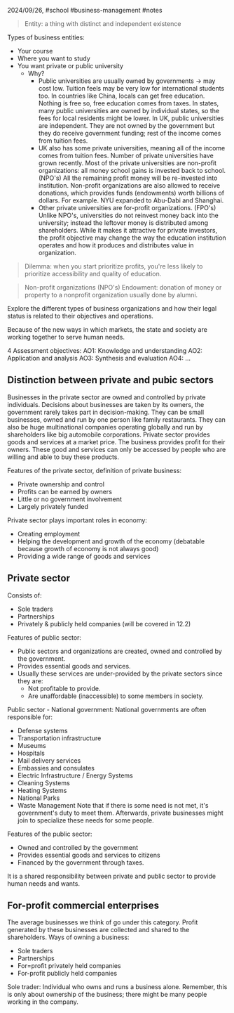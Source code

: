 2024/09/26, #school #business-management #notes 

> Entity: a thing with distinct and independent existence

Types of business entities:

- Your course
- Where you want to study
- You want private or public university
	- Why?
		- Public universities are usually owned by governments -> may cost low. Tuition feels may be very low for international students too. In countries like China, locals can get free education. Nothing is free so, free education comes from taxes. In states, many public universities are owned by individual states, so the fees for local residents might be lower. In UK, public universities are independent. They are not owned by the government but they do receive government funding; rest of the income comes from tuition fees.
		- UK also has some private universities, meaning all of the income comes from tuition fees. Number of private universities have grown recently. Most of the private universities are non-profit organizations: all money school gains is invested back to school. (NPO's) All the remaining profit money will be re-invested into institution. Non-profit organizations are also allowed to receive donations, which provides funds (endowments) worth billions of dollars. For example. NYU expanded to Abu-Dabi and Shanghai. 
		- Other private universities are for-profit organizations. (FPO's) Unlike NPO's, universities do not reinvest money back into the university; instead the leftover money is distributed among shareholders. While it makes it attractive for private investors, the profit objective may change the way the education institution operates and how it produces and distributes value in organization. 

> Dilemma: when you start prioritize profits, you're less likely to prioritize accessibility and quality of education.

> Non-profit organizations (NPO's)
> Endowment: donation of money or property to a nonprofit organization usually done by alumni.

Explore the different types of business organizations and how their legal status is related to their objectives and operations.

Because of the new ways in which markets, the state and society are working together to serve human needs.

4 Assessment objectives:
AO1: Knowledge and understanding
AO2: Application and analysis
AO3: Synthesis and evaluation
AO4: ...
## Distinction between private and pubic sectors
Businesses in the private sector are owned and controlled by private individuals. Decisions about businesses are taken by its owners, the government rarely takes part in decision-making. They can be small businesses, owned and run by one person like family restaurants. They can also be huge multinational companies operating globally and run by shareholders like big automobile corporations. Private sector provides goods and services at a market price. The business provides profit for their owners. These good and services can only be accessed by people who are willing and able to buy these products.

Features of the private sector, definition of private business:
- Private ownership and control
- Profits can be earned by owners
- Little or no government involvement
- Largely privately funded

Private sector plays important roles in economy:
- Creating employment
- Helping the development and growth of the economy (debatable because growth of economy is not always good)
- Providing a wide range of goods and services

## Private sector
Consists of:
- Sole traders
- Partnerships
- Privately & publicly held companies
(will be covered in 12.2)

Features of public sector:
- Public sectors and organizations are created, owned and controlled by the government.
- Provides essential goods and services.
- Usually these services are under-provided by the private sectors since they are:
	- Not profitable to provide.
	- Are unaffordable (inaccessible) to some members in society.

Public sector - National government:
National governments are often responsible for:
- Defense systems
- Transportation infrastructure
- Museums
- Hospitals
- Mail delivery services
- Embassies and consulates
- Electric Infrastructure / Energy Systems
- Cleaning Systems
- Heating Systems
- National Parks
- Waste Management
Note that if there is some need is not met, it's government's duty to meet them. Afterwards, private businesses might join to specialize these needs for some people.

Features of the public sector:
- Owned and controlled by the government
- Provides essential goods and services to citizens
- Financed by the government through taxes.

It is a shared responsibility between private and public sector to provide human needs and wants.
## For-profit commercial enterprises
The average businesses we think of go under this category. 
Profit generated by these businesses are collected and shared to the shareholders.
Ways of owning a business:
- Sole traders
- Partnerships
- For=profit privately held companies
- For-profit publicly held companies

Sole trader: Individual who owns and runs a business alone. Remember, this is only about ownership of the business; there might be  many people working in the company.